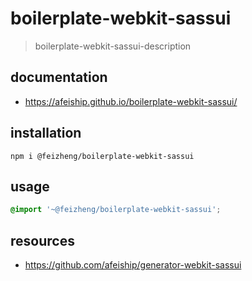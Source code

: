 # boilerplate-webkit-sassui
> boilerplate-webkit-sassui-description

## documentation
- https://afeiship.github.io/boilerplate-webkit-sassui/

## installation
```shell
npm i @feizheng/boilerplate-webkit-sassui
```

## usage
```scss
@import '~@feizheng/boilerplate-webkit-sassui';
```

## resources
+ https://github.com/afeiship/generator-webkit-sassui
